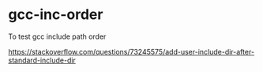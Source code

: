 # gcc-inc-order
To test gcc include path order

https://stackoverflow.com/questions/73245575/add-user-include-dir-after-standard-include-dir


